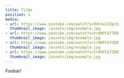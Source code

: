 ```yaml
---
title: Films
position: 1
media:
- url: https://www.youtube.com/watch?v=9dnswlZXprQ
  thumbnail_image: /assets/img/example.jpg
- url: https://www.youtube.com/watch?v=tr06PCGfZD8
  thumbnail_image: /assets/img/example.jpg
- url: https://www.youtube.com/watch?v=tr06PCGfZD8
  thumbnail_image: /assets/img/example.jpg
- url: https://www.youtube.com/watch?v=tr06PCGfZD8
  thumbnail_image: /assets/img/example.jpg
---
```


Foobar!

